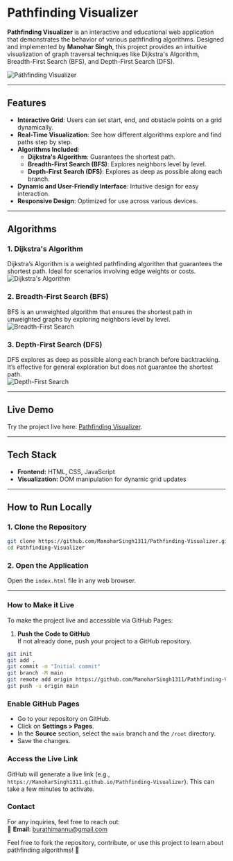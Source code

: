 # Pathfinding Visualizer  

**Pathfinding Visualizer** is an interactive and educational web application that demonstrates the behavior of various pathfinding algorithms. Designed and implemented by **Manohar Singh**, this project provides an intuitive visualization of graph traversal techniques like Dijkstra's Algorithm, Breadth-First Search (BFS), and Depth-First Search (DFS).  

![Pathfinding Visualizer](https://user-images.githubusercontent.com/76548971/179390837-d78fafac-ad82-4c50-92d4-463243dd72a1.png)  

---

## Features  

- **Interactive Grid**: Users can set start, end, and obstacle points on a grid dynamically.  
- **Real-Time Visualization**: See how different algorithms explore and find paths step by step.  
- **Algorithms Included**:
  - **Dijkstra's Algorithm**: Guarantees the shortest path.
  - **Breadth-First Search (BFS)**: Explores neighbors level by level.
  - **Depth-First Search (DFS)**: Explores as deep as possible along each branch.  
- **Dynamic and User-Friendly Interface**: Intuitive design for easy interaction.  
- **Responsive Design**: Optimized for use across various devices.  

---

## Algorithms  

### 1. Dijkstra's Algorithm  
Dijkstra’s Algorithm is a weighted pathfinding algorithm that guarantees the shortest path. Ideal for scenarios involving edge weights or costs.  
![Dijkstra's Algorithm](https://user-images.githubusercontent.com/76548971/179391069-8a0941fd-c77b-4cff-b097-4d322bd4c0fd.png)  

### 2. Breadth-First Search (BFS)  
BFS is an unweighted algorithm that ensures the shortest path in unweighted graphs by exploring neighbors level by level.  
![Breadth-First Search](https://user-images.githubusercontent.com/76548971/179391091-104c87fc-fa0e-4051-b03e-29ea46b9e479.png)  

### 3. Depth-First Search (DFS)  
DFS explores as deep as possible along each branch before backtracking. It’s effective for general exploration but does not guarantee the shortest path.  
![Depth-First Search](https://user-images.githubusercontent.com/76548971/179391102-04ab9f67-2e22-475e-8a6f-7c21c7c619b7.png)  

---

## Live Demo  

Try the project live here: [Pathfinding Visualizer](https://manoharsingh1311.github.io/Path-Finding-Visualizer).  

---

## Tech Stack  

- **Frontend:** HTML, CSS, JavaScript  
- **Visualization:** DOM manipulation for dynamic grid updates  

---

## How to Run Locally  

### 1. Clone the Repository  
```sh
git clone https://github.com/ManoharSingh1311/Pathfinding-Visualizer.git
cd Pathfinding-Visualizer
```

### 2. Open the Application  

Open the `index.html` file in any web browser.  

---

### How to Make it Live  

To make the project live and accessible via GitHub Pages:  

1. **Push the Code to GitHub**  
If not already done, push your project to a GitHub repository.  
```sh
git init
git add .
git commit -m "Initial commit"
git branch -M main
git remote add origin https://github.com/ManoharSingh1311/Pathfinding-Visualizer.git
git push -u origin main
```
### Enable GitHub Pages  
- Go to your repository on GitHub.  
- Click on **Settings > Pages**.  
- In the **Source** section, select the `main` branch and the `/root` directory.  
- Save the changes.  

### Access the Live Link  
GitHub will generate a live link (e.g., `https://ManoharSingh1311.github.io/Pathfinding-Visualizer`). This can take a few minutes to activate.  

### Contact  
For any inquiries, feel free to reach out:  
📧 **Email**: burathimannu@gmail.com  

Feel free to fork the repository, contribute, or use this project to learn about pathfinding algorithms! 🎉
